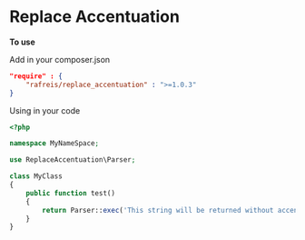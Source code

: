 # Replace Accentuation

**To use**

Add in your composer.json

```json
"require" : {
    "rafreis/replace_accentuation" : ">=1.0.3"
}
```

Using in your code

```php
<?php

namespace MyNameSpace;

use ReplaceAccentuation\Parser;

class MyClass
{
    public function test()
    {
        return Parser::exec('This string will be returned without accentuation áéíóú');
    }
}
```
